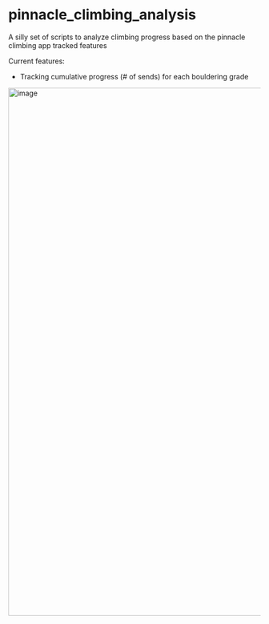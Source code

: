 # pinnacle_climbing_analysis
A silly set of scripts to analyze climbing progress based on the pinnacle climbing app tracked features

Current features:
- Tracking cumulative progress (# of sends) for each bouldering grade
<img width="1053" alt="image" src="https://github.com/absrp/pinnacle_climbing_analysis/assets/52015046/8292371a-e012-4bc0-a1bd-d8d07673f2df">
